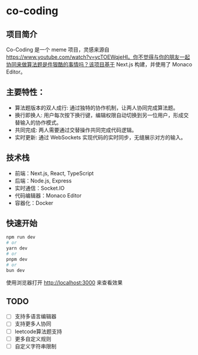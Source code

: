 # co-coding

## 项目简介

Co-Coding 是一个 meme 项目，灵感来源自 https://www.youtube.com/watch?v=ycTOEWqjeHI。你不觉得与你的朋友一起协同来做算法题是件狠酷的事情吗？该项目基于 Next.js 构建，并使用了 Monaco Editor。

## 主要特性：
- 算法题版本的双人成行: 通过独特的协作机制，让两人协同完成算法题。
- 换行即换人: 用户每次按下换行键，编辑权限自动切换到另一位用户，形成交替输入的协作模式。
- 共同完成: 两人需要通过交替操作共同完成代码逻辑。
- 实时更新: 通过 WebSockets 实现代码的实时同步，无缝展示对方的输入。

## 技术栈

- 前端：Next.js, React, TypeScript
- 后端：Node.js, Express
- 实时通信：Socket.IO
- 代码编辑器：Monaco Editor
- 容器化：Docker

## 快速开始

```bash
npm run dev
# or
yarn dev
# or
pnpm dev
# or
bun dev
```

使用浏览器打开 [http://localhost:3000](http://localhost:3000) 来查看效果

## TODO
- [ ] 支持多语言编辑器
- [ ] 支持更多人协同
- [ ] leetcode算法题支持
- [ ] 更多自定义规则
- [ ] 自定义字符串限制
